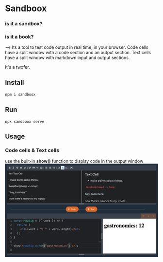 # Sandboox
### is it a sandbox?

### is it a book?

--> Its a tool to test code output in real time, in your browser. Code cells have a split window with a code section and an output section. Text cells have a split window with markdown input and output sections. 

It's a twofer. 

## Install

`npm i sandboox`


## Run

`npx sandboox serve`


## Usage

### Code cells & Text cells
use the built-in **show()** function to display code in the output window
![sample screen](https://github.com/danporeda/SandBoox/blob/main/sample.png)
